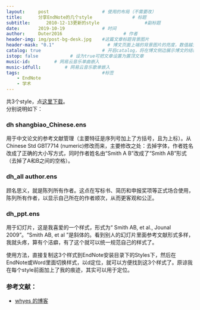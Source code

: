 ```yaml
---
layout:     post   				    # 使用的布局（不需要改）
title:      分享EndNote的几个style 				# 标题 
subtitle:      2010-12-13更新的style                 #副标题
date:       2019-10-19 				# 时间
author:     Duter2016 						# 作者
header-img: img/post-bg-desk.jpg 	#这篇文章标题背景图片
header-mask: "0.1"                    # 博文页面上端的背景图片的亮度，数值越大越黑暗
catalog: true 						# 开启catalog，将在博文侧边展示博文的结构
istop: false            # 设为true可把文章设置为置顶文章
music-id:         # 网易云音乐单曲嵌入
music-idfull:         # 网易云音乐歌单嵌入
tags:								#标签
    - EndNote
    - 学术
---
```


共3个style，点[这里下载](https://github.com/Duter2016/EndNote-Style/tree/master/%E5%B8%A6%E6%96%B9%E6%8B%AC%E5%8F%B7%E4%B8%8A%E6%A0%87%E7%9A%84%E6%A0%B7%E5%BC%8F)。   
分别说明如下：

### dh shangbiao_Chinese.ens
用于中文论文的参考文献管理（主要特征是序列号加上了方括号，且为上标）。从Chinese Std GBT7714 (numeric)修改而来，主要修改之处：去掉字体，作者姓名改成了正确的大小写方式，同时作者姓名由“Smith A B”改成了“Smith AB”形式（去掉了A和B之间的空格）。

### dh_all author.ens
顾名思义，就是陈列所有作者。这点在写标书、简历和申报奖项等正式场合使用，陈列所有作者，以显示自己所在的作者顺次，从而更客观和公正。

### dh_ppt.ens
用于幻灯片，这是我喜爱的一个样式，形式为“ Smith AB, et al., Jounal 2009”。“Smith AB, et al ”是斜体的。看到别人的幻灯片里面参考文献形式多样，我就头疼，算有个洁癖，有了这个就可以统一规范自己的样式了。

使用方法，直接复制这3个样式到EndNote安装目录下的Styles下，然后在EndNote或Word里面切换样式，以d定位，就可以方便找到这3个样式了。原谅我在每个style前面加上了我的痕迹，其实可以用于定位。

### 参考文献：
+ [whyes 的博客](http://www.whyes.org/?p=207&print=1)
